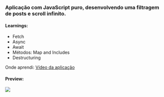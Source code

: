 ### Aplicação com JavaScript puro, desenvolvendo uma filtragem de posts e scroll infinito.

#### Learnings:

- Fetch
- Async
- Await
- Métodos: Map and Includes
- Destructuring

Onde aprendi: [Vídeo da aplicação](https://www.youtube.com/watch?v=NnjDJt68uLs&ab_channel=RogerMelo)

#### Preview:

<img src="./gif/site-desktop.gif">

